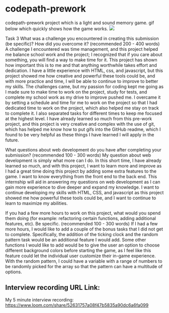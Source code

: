 # codepath-prework
codepath-prework project which is a light and sound memory game.
gif below which quickly shows how the game works.
<img src="http://g.recordit.co/dy4zmYGOFU.gif"><br>

Task 3
What was a challenge you encountered in creating this submission (be specific)? How did you overcome it? (recommended 200 - 400 words)
A challenge I encountered was time management, and this project helped me balance school work and the project; I recognized that if you care about something, you will find a way to make time for it. This project has shown how important this is to me and that anything worthwhile takes effort and dedication. I have a little experience with HTML, css, and javascript, but this project showed me how creative and powerful these tools could be, and with more practice and time, I will be able to continue to improve to better my skills. The challenges came, but my passion for coding kept me going as I made sure to make time to work on the project, study for tests, and complete my school work as my drive to improve pushed me. I overcame it by setting a schedule and time for me to work on the project so that I had dedicated time to work on the project, which also helped me stay on track to complete it. I also separated tasks for different times to keep me focused at the highest level. I have already learned so much from this pre-work project, and this project is very creative and complex with the use of git, which has helped me know how to put gifs into the GitHub readme, which I found to be very helpful as these things I have learned I will apply in the future.


What questions about web development do you have after completing your submission? (recommended 100 - 300 words)
My question about web development is simply what more can I do. In this short time, I have already learned so much, and with this project, I want to learn more and improve as I had a great time doing this project by adding some extra features to the game. I want to know everything from the front end to the back end. This internship will aid in answering my questions on web development as I can gain more experience to dive deeper and expand my knowledge. I want to continue developing my skills with HTML, CSS, and javascript as this project showed me how powerful these tools could be, and I want to continue to learn to maximize my abilities.


If you had a few more hours to work on this project, what would you spend them doing (for example: refactoring certain functions, adding additional features, etc). Be specific. (recommended 100 - 300 words)
If I had a few more hours, I would like to add a couple of the bonus tasks that I did not get to complete. Specifically, the addition of the ticking clock and the random pattern task would be an additional feature I would add. Some other functions I would like to add would be to give the user an option to choose different background colors before starting the game, as I feel like this feature could let the individual user customize their in-game experience. With the random pattern, I could have a variable with a range of numbers to be randomly picked for the array so that the pattern can have a multitude of options. 

## Interview recording URL Link:
My 5 minute interview recording:  https://www.loom.com/share/52631757a08f47b5835a90dc6a6fa099
